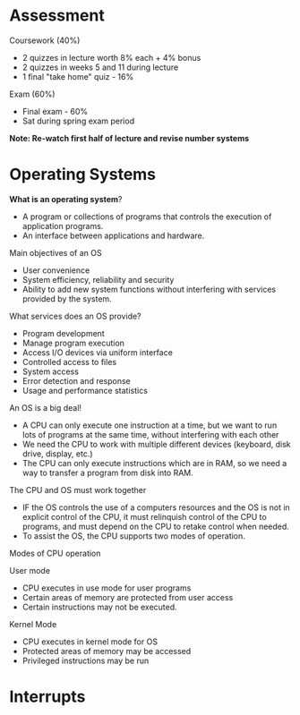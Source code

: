 # Assessment

Coursework (40%)
- 2 quizzes in lecture worth 8% each + 4% bonus
- 2 quizzes in weeks 5 and 11 during lecture
- 1 final "take home" quiz - 16%

Exam (60%)
- Final exam - 60%
- Sat during spring exam period

**Note: Re-watch first half of lecture and revise number systems**

# Operating Systems

**What is an operating system**?

- A program or collections of programs that controls the execution of application programs. 
- An interface between applications and hardware. 

Main objectives of an OS
- User convenience
- System efficiency, reliability and security
- Ability to add new system functions without interfering with services provided by the system. 

What services does an OS provide?
- Program development
- Manage program execution
- Access I/O devices via uniform interface
- Controlled access to files
- System access
- Error detection and response
- Usage and performance statistics


An OS is a big deal!
- A CPU can only execute one instruction at a time, but we want to run lots of programs at the same time, without interfering with each other
- We need the CPU to work with multiple different devices (keyboard, disk drive, display, etc.)
- The CPU can only execute instructions which are in RAM, so we need a way to transfer a program from disk into RAM.

The CPU and OS must work together
- IF the OS controls the use of a computers resources and the OS is not in explicit control of the CPU, it must relinquish control of the CPU to programs, and must depend on the CPU to retake control when needed. 
- To assist the OS, the CPU supports two modes of operation. 

Modes of CPU operation

User mode
- CPU executes in use mode for user programs
- Certain areas of memory are protected from user access
- Certain instructions may not be executed. 

Kernel Mode
- CPU executes in kernel mode for OS
- Protected areas of memory may be accessed
- Privileged instructions may be run

# Interrupts 

